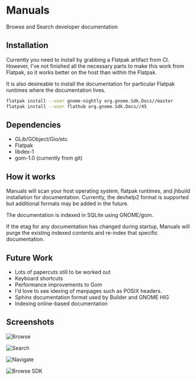 # Manuals

Browse and Search developer documentation

## Installation

Currently you need to install by grabbing a Flatpak artifact from CI. However,
I've not finished all the necessary parts to make this work from Flatpak, so it
works better on the host than within the Flatpak.

It is also desireable to install the documentation for particular Flatpak
runtimes where the documentation lives.

```sh
flatpak install --user gnome-nightly org.gnome.Sdk.Docs//master
flatpak install --user flathub org.gnome.Sdk.Docs//45
```

## Dependencies

 * GLib/GObject/Gio/etc
 * Flatpak
 * libdex-1
 * gom-1.0 (currently from git)

## How it works

Manuals will scan your host operating system, flatpak runtimes, and jhbuild
installation for documentation. Currently, the devhelp2 format is supported
but additional formats may be added in the future.

The documentation is indexed in SQLite using GNOME/gom.

If the etag for any documentation has changed during startup, Manuals will
purge the existing indexed contents and re-index that specific documentation.

## Future Work

 * Lots of papercuts still to be worked out
 * Keyboard shortcuts
 * Performance improvements to Gom
 * I'd love to see idexing of manpages such as POSIX headers.
 * Sphinx documentation format used by Builder and GNOME HIG
 * Indexing online-based documentation

## Screenshots

![Browse](https://gitlab.gnome.org/chergert/manuals/-/raw/main/data/screenshots/browse.png)

![Search](https://gitlab.gnome.org/chergert/manuals/-/raw/main/data/screenshots/search.png)

![Navigate](https://gitlab.gnome.org/chergert/manuals/-/raw/main/data/screenshots/navigate.png)

![Browse SDK](https://gitlab.gnome.org/chergert/manuals/-/raw/main/data/screenshots/browse-sdk.png)
